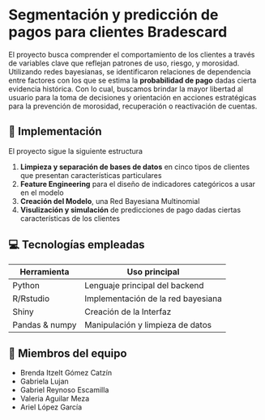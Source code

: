 # Segmentación y predicción de pagos para clientes Bradescard

El proyecto busca comprender el comportamiento de los clientes a través de variables clave que reflejan patrones de uso, riesgo, y morosidad. Utilizando redes bayesianas, se identificaron relaciones de dependencia entre factores con los que se estima la **probabilidad de pago** dadas cierta evidencia histórica. Con lo cual, buscamos brindar la mayor libertad al usuario para la toma de decisiones y orientación en acciones estratégicas para la prevención de morosidad, recuperación o reactivación de cuentas. 


## 📑 Implementación
El proyecto sigue la siguiente estructura
1. **Limpieza y separación de bases de datos** en cinco tipos de clientes que presentan características particulares 
2. **Feature Engineering** para el diseño de indicadores categóricos a usar en el modelo
3. **Creación del Modelo**, una Red Bayesiana Multinomial 
4. **Visulización y simulación** de predicciones de pago dadas ciertas características de los clientes


## 💻 Tecnologías empleadas
| Herramienta     |  Uso principal  |
|--------------|---------------|
| Python | Lenguaje principal del backend | 
| R/Rstudio | Implementación de la red bayesiana |
| Shiny | Creación de la Interfaz |
| Pandas & numpy | Manipulación y limpieza de datos |



## 👥 Miembros del equipo
* Brenda Itzelt Gómez Catzín
* Gabriela Lujan
* Gabriel Reynoso Escamilla
* Valeria Aguilar Meza
* Ariel López García
